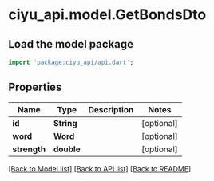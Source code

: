 # ciyu_api.model.GetBondsDto

## Load the model package
```dart
import 'package:ciyu_api/api.dart';
```

## Properties
Name | Type | Description | Notes
------------ | ------------- | ------------- | -------------
**id** | **String** |  | [optional] 
**word** | [**Word**](Word.md) |  | [optional] 
**strength** | **double** |  | [optional] 

[[Back to Model list]](../README.md#documentation-for-models) [[Back to API list]](../README.md#documentation-for-api-endpoints) [[Back to README]](../README.md)


